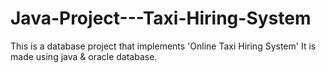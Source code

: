# Java-Project---Taxi-Hiring-System
This is a database project that implements 'Online Taxi Hiring System' 
It is made using java & oracle database.
